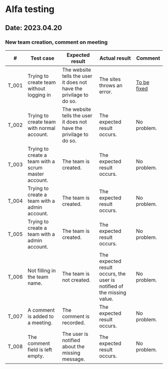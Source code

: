 # Alfa testing

## **Date:** 2023.04.20
### New team creation, comment on meeting

| # | Test case | Expected result | Actual result | Comment |
|------------|------------|---------------|--------------------|------------|
| T_001 | Trying to create team without logging in | The website tells the user it does not have the privilage to do so. | The sites throws an error. | [To be fixed](https://github.com/gyorkistamas/afp2-2023-tavasz-stopinventing/issues/35) |
| T_002 | Trying to create team with normal account.  | The website tells the user it does not have the privilage to do so. | The expected result occurs. | No problem. |
| T_003 | Trying to create a team with a scrum master account. | The team is created. | The expected result occurs. | No problem. |
| T_004 | Trying to create a team with a admin account. | The team is created. | The expected result occurs. | No problem. |
| T_005 | Trying to create a team with a admin account. | The team is created. | The expected result occurs. | No problem. |
| T_006 | Not filling in the team name. | The team is not created. | The expected result occurs, the user is notified of the missing value. | No problem. |
| T_007 | A comment is added to a meeting. | The comment is recorded. | The expected result occurs. | No problem. |
| T_008 | The comment field is left empty. | The user is notified about the missing message. | The expected result occurs. | No problem. |